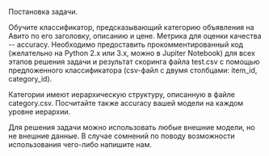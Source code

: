 Постановка задачи. 

Обучите классификатор, предсказывающий категорию объявления на Авито по его заголовку, описанию и цене. Метрика для оценки качества -- accuracy. Необходимо предоставить прокомментированный код (желательно на Python 2.x или 3.x, можно в Jupiter Notebook) для всех этапов решения задачи и результат скоринга файла test.csv с помощью предложенного классификатора (csv-файл с двумя столбцами: item_id, category_id).

Категории имеют иерархическую структуру, описанную в файле сategory.csv. Посчитайте также accuracy вашей модели на каждом уровне иерархии.

Для решения задачи можно использовать любые внешние модели, но не внешние данные. В случае сомнений по поводу возможности использования чего-либо напишите нам.
